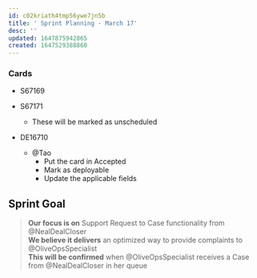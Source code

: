 ```yaml
---
id: c02kriath4tmp56ywe7jn5b
title: ' Sprint Planning - March 17'
desc: ''
updated: 1647875942865
created: 1647529388860
---
```


### Cards
- S67169
- S67171
  - These will be marked as unscheduled

- DE16710
  - @Tao
    - Put the card in Accepted
    - Mark as deployable
    - Update the applicable fields

## Sprint Goal
> **Our focus is on** Support Request to Case functionality from @NealDealCloser  
**We believe it delivers** an optimized way to provide complaints to @OliveOpsSpecialist  
**This will be confirmed** when @OliveOpsSpecialist receives a Case from @NealDealCloser in her queue
